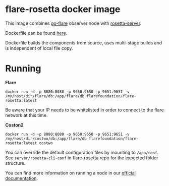 # flare-rosetta docker image

This image combines [go-flare](https://github.com/flare-foundation/go-flare) observer node with [rosetta-server](https://github.com/flare-foundation/flare-rosetta).

Dockerfile can be found [here](https://github.com/flare-foundation/flare-rosetta/blob/main/server/Dockerfile).

Dockerfile builds the components from source, uses multi-stage builds and is independent of local file copy.

# Running 

**Flare**
```
docker run -d -p 8080:8080 -p 9650:9650 -p 9651:9651 -v /my/host/dir/flare/db:/app/flare/db flarefoundation/flare-rosetta:latest
```
Be aware that your IP needs to be whitelisted in order to connect to the flare network at this time.

**Coston2**
```
docker run -d -p 8080:8080 -p 9650:9650 -p 9651:9651 -v /my/host/dir/costwo/db:/app/flare/db flarefoundation/flare-rosetta:latest costwo
```

You can override the default configuration files by mounting to `/app/conf`. See `server/rosetta-cli-conf` in flare-rosetta repo for the expected folder structure.

You can find more information on running a node in our [official documentation](https://docs.flare.network/infra/observation/deploying/).